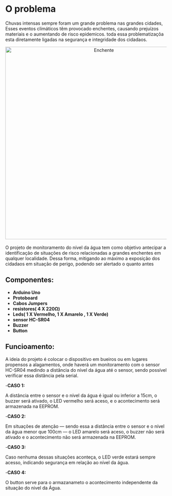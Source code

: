 # O problema 

Chuvas intensas sempre foram um grande problema nas grandes cidades, Esses eventos climáticos têm provocado enchentes, causando prejuízos materiais e o aumentando de risco epidemicos. toda essa problematizaçõa esta diretamente ligadas na segurança e integridade dos cidadaos.

<div align="center">
  <img src="https://www.rbsdirect.com.br/imagesrc/25731199.jpg?w=1024&h=512&a=c&version=1575255600" alt="Enchente" width="600"/>
  <br>
</div>
<br>

<div>O projeto de monitoramento do nível da água tem como objetivo antecipar a identificação de situações de risco relacionadas a grandes enchentes em qualquer localidade. Dessa forma, mitigando ao máximo a exposição dos cidadaos em situação de perigo, podendo ser alertado o quanto antes </div>

## Componentes:
- **Arduino Uno**
- **Protoboard**
- **Cabos Jumpers**
- **resistores( 4 X 220Ω)**
- **Leds( 1 X Vermelho, 1 X Amarelo , 1 X Verde)**
- **sensor HC-SR04**
- **Buzzer**
- **Button**

## Funcioamento:

A ideia do projeto é colocar o dispositivo em bueiros ou em lugares propensos a alagamentos, onde haverá um monitoramento com o sensor HC-SR04 medindo a distância do nível da água até o sensor, sendo possível verificar essa distância pela serial.

-**CASO 1:**

A distância entre o sensor e o nível da água é igual ou inferior a 15cm, o buzzer será ativado, o LED vermelho será aceso, e o acontecimento será armazenada na EEPROM.

-**CASO 2:**

Em situações de atenção — sendo essa a distância entre o sensor e o nível da água menor que 100cm — o LED amarelo será aceso, o buzzer não será ativado e o acontecimento não será armazenada na EEPROM.

-**CASO 3:**

Caso nenhuma dessas situações aconteça, o LED verde estará sempre acesso, indicando segurança em relação ao nível da água.

-**CASO 4:**

O button serve para o armazanameto o acontecimento independente da situação do nivel da Água.
